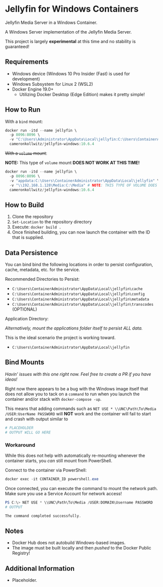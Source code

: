 # Jellyfin for Windows Containers

Jellyfin Media Server in a Windows Container.

A Windows Server implementation of the Jellyfin Media Server.

This project is largely **experimental** at this time and no stability is guaranteed!

## Requirements

* Windows device (Windows 10 Pro Insider (Fast) is used for development)
* Windows Subsystem for Linux 2 (WSL2)
* Docker Engine 19.0+
  * Utilizing Docker Desktop (Edge Edition) makes it pretty simple!

## How to Run

With a `bind` mount:

```PowerShell
docker run -itd --name jellyfin \
  -p 8096:8096 \
  -v "C:\Users\Administrator\AppData\Local\jellyfin:C:\Users\ContainerAdministrator\AppData\Local\jellyfin" \
  cameronkollwitz/jellyfin-windows:10.6.4
```

~~With a `volume` mount~~:

**NOTE:** This type of `volume` mount **DOES NOT WORK AT THIS TIME!**

```PowerShell
docker run -itd --name jellyfin \
  -p 8096:8096 \
  -v "appdata:C:\Users\ContainerAdministrator\AppData\Local\jellyfin" \
  -v "\\192.168.1.128\Media:C:\Media" # NOTE: THIS TYPE OF VOLUME DOES NOT WORK AT THIS TIME!!!
  cameronkollwitz/jellyfin-windows:10.6.4
```

## How to Build

1. Clone the repository
2. `Set-Location` to the repository directory
3. Execute: `docker build .`
4. Once finished building, you can now launch the container with the ID that is supplied.

## Data Persistence

You can bind bind the following locations in order to persist configuration, cache, metadata, etc. for the service.

Recommended Directories to Persist:

* `C:\Users\ContainerAdministrator\AppData\Local\jellyfin\cache`
* `C:\Users\ContainerAdministrator\AppData\Local\jellyfin\config`
* `C:\Users\ContainerAdministrator\AppData\Local\jellyfin\metadata`
* `C:\Users\ContainerAdministrator\AppData\Local\jellyfin\transcodes` (OPTIONAL)

Application Directory:

*Alternatively, mount the applications folder itself to persist ALL data.*

This is the ideal scenario the project is working toward.

* `C:\Users\ContainerAdministrator\AppData\Local\jellyfin`

## Bind Mounts

*Havin' issues with this one right now. Feel free to create a PR if you have ideas!*

Right now there appears to be a bug with the Windows image itself that does not allow you to tack on a `command` to run when you launch the container and/or stack with `docker-compose -up`.

This means that adding commands such as `NET USE * \\UNC\Path\To\Media /USER:UserName PASSWORD` will **NOT** work and the container will fail to start and crash with output similar to

```PowerShell
# PLACEHOLDER
# OUTPUT WILL GO HERE
```

### Workaround

While this does not help with automatically re-mounting whenever the container starts, you *can* still mount from PowerShell.

Connect to the container via PowerShell:

```PowerShell
docker exec -it CONTAINER_ID powershell.exe
```

Once connected, you can execute the command to mount the network path. Make sure you use a Service Account for network access!

```PowerShell
PS C:\> NET USE * \\UNC\Path\To\Media /USER:DOMAIN\Username PASSWORD
# OUTPUT

The command completed successfully.
```

## Notes

* Docker Hub does not autobuild Windows-based images.
* The image must be built locally and then *pushed* to the Docker Public Registry!

## Additional Information

* Placeholder.
